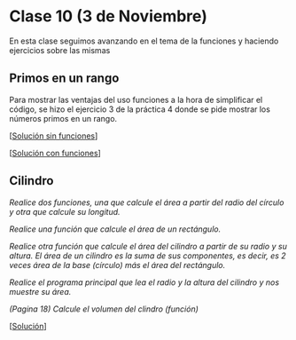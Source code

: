 # Clase 10 (3 de Noviembre)

En esta clase seguimos avanzando en el tema de la funciones y haciendo ejercicios sobre las mismas

## Primos en un rango

Para mostrar las ventajas del uso funciones a la hora de simplificar el código, se hizo el ejercicio 3 de la práctica 4 donde se pide mostrar los números primos en un rango.

[[Solución sin funciones]()]

[[Solución con funciones]()]

## Cilindro 

*Realice dos funciones, una que calcule el área a partir del radio del círculo y otra que calcule su longitud.*

*Realice una función que calcule el área de un rectángulo.*

*Realice otra función que calcule el área del cilindro a partir de su radio y su altura. El área de un cilindro es la suma de sus componentes, es decir, es 2 veces área de la base (círculo) más el área del rectángulo.*

*Realice el programa principal que lea el radio y la altura del cilindro y nos muestre su área.*

*(Pagina 18) Calcule el volumen del clindro (función)*

[[Solución](códigos/t4e05.cilindro.py)]
